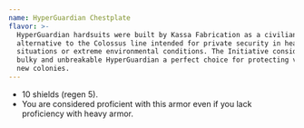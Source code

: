 ```yaml
---
name: HyperGuardian Chestplate
flavor: >-
  HyperGuardian hardsuits were built by Kassa Fabrication as a civilian-friendly
  alternative to the Colossus line intended for private security in heavy-fire
  situations or extreme environmental conditions. The Initiative considered the
  bulky and unbreakable HyperGuardian a perfect choice for protecting vulnerable
  new colonies.
---
```

- 10 shields (regen 5).
- You are considered proficient with this armor even if you lack proficiency with heavy 
armor.